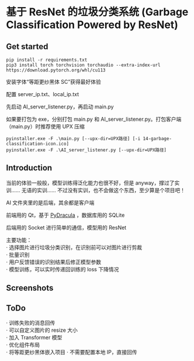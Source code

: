 # 基于 ResNet 的垃圾分类系统&nbsp;(Garbage Classification Powered by ResNet)<br>

## Get started
```
pip install -r requirements.txt
pip3 install torch torchvision torchaudio --extra-index-url https://download.pytorch.org/whl/cu113
```
安装字体“等距更纱黑体 SC”获得最好体验

配置 server_ip.txt、local_ip.txt

先启动 AI_server_listener.py，再启动 main.py

如果要打包为 exe，分别打包 main.py 和 AI_server_listener.py。打包客户端（main.py）时推荐使用 UPX 压缩

```
pyinstaller.exe -F .\main.py [--upx-dir=UPX路径] [-i 14-garbage-classification-icon.ico]
pyinstaller.exe -F .\AI_server_listener.py [--upx-dir=UPX路径]
```
## Introduction
当前的体验一般般，模型训练得泛化能力也很不好，但是 anyway，撑过了实训…… 无语的实训…… 不过没有实训，也不会做这个东西，至少算是个项目吧！

AI 文件夹里的是后端，其余都是客户端

前端用的 Qt，基于 [PyDracula](https://github.com/Wanderson-Magalhaes/Modern_GUI_PyDracula_PySide6_or_PyQt6)
，数据库用的 SQLite

后端用的 Socket 进行简单的通信，模型用的 ResNet

主要功能：<br>
· 选择图片进行垃圾分类识别，在识别前可以对图片进行剪裁
<br>· 批量识别
<br>· 用户反馈错误的识别结果后修正模型参数
<br>· 模型训练，可以实时传递回训练的 loss 下降情况

## Screenshots

## ToDo
·&nbsp;训练失败的消息回传<br>
·&nbsp;可以自定义图片的&nbsp;resize&nbsp;大小<br>
·&nbsp;加入&nbsp;Transformer 模型<br>
·&nbsp;优化组件布局<br>
·&nbsp;将等距更纱黑体嵌入项目
·&nbsp;不需要配置本地 IP，直接回传
